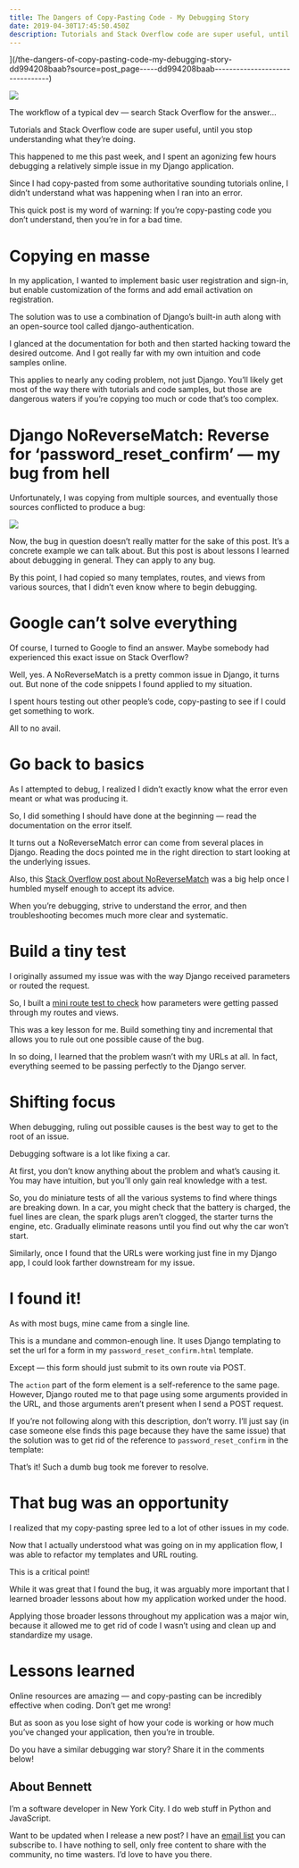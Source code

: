 ```yaml
---
title: The Dangers of Copy-Pasting Code - My Debugging Story
date: 2019-04-30T17:45:50.450Z
description: Tutorials and Stack Overflow code are super useful, until you stop understanding what they’re doing.
---
```




](/the-dangers-of-copy-pasting-code-my-debugging-story-dd994208baab?source=post_page-----dd994208baab--------------------------------)

![](https://miro.medium.com/max/600/4/1*wRubwigdh3X9LmWemQecCA.png)

The workflow of a typical dev — search Stack Overflow for the answer…

Tutorials and Stack Overflow code are super useful, until you stop understanding what they’re doing.

This happened to me this past week, and I spent an agonizing few hours debugging a relatively simple issue in my Django application.

Since I had copy-pasted from some authoritative sounding tutorials online, I didn’t understand what was happening when I ran into an error.

This quick post is my word of warning: If you’re copy-pasting code you don’t understand, then you’re in for a bad time.

# Copying en masse

In my application, I wanted to implement basic user registration and sign-in, but enable customization of the forms and add email activation on registration.

The solution was to use a combination of Django’s built-in auth along with an open-source tool called django-authentication.

I glanced at the documentation for both and then started hacking toward the desired outcome. And I got really far with my own intuition and code samples online.

This applies to nearly any coding problem, not just Django. You’ll likely get most of the way there with tutorials and code samples, but those are dangerous waters if you’re copying too much or code that’s too complex.

# Django NoReverseMatch: Reverse for ‘password\_reset\_confirm’ — my bug from hell

Unfortunately, I was copying from multiple sources, and eventually those sources conflicted to produce a bug:

![](https://miro.medium.com/max/600/4/1*W2v36OFMRJqzr8BoiQ3cjg.png)

Now, the bug in question doesn’t really matter for the sake of this post. It’s a concrete example we can talk about. But this post is about lessons I learned about debugging in general. They can apply to any bug.

By this point, I had copied so many templates, routes, and views from various sources, that I didn’t even know where to begin debugging.

# Google can’t solve everything

Of course, I turned to Google to find an answer. Maybe somebody had experienced this exact issue on Stack Overflow?

Well, yes. A NoReverseMatch is a pretty common issue in Django, it turns out. But none of the code snippets I found applied to my situation.

I spent hours testing out other people’s code, copy-pasting to see if I could get something to work.

All to no avail.

# Go back to basics

As I attempted to debug, I realized I didn’t exactly know what the error even meant or what was producing it.

So, I did something I should have done at the beginning — read the documentation on the error itself.

It turns out a NoReverseMatch error can come from several places in Django. Reading the docs pointed me in the right direction to start looking at the underlying issues.

Also, this [Stack Overflow post about NoReverseMatch](https://stackoverflow.com/a/38390178/10558777) was a big help once I humbled myself enough to accept its advice.

When you’re debugging, strive to understand the error, and then troubleshooting becomes much more clear and systematic.

# Build a tiny test

I originally assumed my issue was with the way Django received parameters or routed the request.

So, I built a [mini route test to check](https://medium.com/@BennettGarner/learning-python-start-small-29d15881f780) how parameters were getting passed through my routes and views.

This was a key lesson for me. Build something tiny and incremental that allows you to rule out one possible cause of the bug.

In so doing, I learned that the problem wasn’t with my URLs at all. In fact, everything seemed to be passing perfectly to the Django server.

# Shifting focus

When debugging, ruling out possible causes is the best way to get to the root of an issue.

Debugging software is a lot like fixing a car.

At first, you don’t know anything about the problem and what’s causing it. You may have intuition, but you’ll only gain real knowledge with a test.

So, you do miniature tests of all the various systems to find where things are breaking down. In a car, you might check that the battery is charged, the fuel lines are clean, the spark plugs aren’t clogged, the starter turns the engine, etc. Gradually eliminate reasons until you find out why the car won’t start.

Similarly, once I found that the URLs were working just fine in my Django app, I could look farther downstream for my issue.

# I found it!

As with most bugs, mine came from a single line.

<form method="post" action="{% url 'password\_reset\_confirm' %}">

This is a mundane and common-enough line. It uses Django templating to set the url for a form in my `password_reset_confirm.html` template.

Except — this form should just submit to its own route via POST.

The `action` part of the form element is a self-reference to the same page. However, Django routed me to that page using some arguments provided in the URL, and those arguments aren’t present when I send a POST request.

If you’re not following along with this description, don’t worry. I’ll just say (in case someone else finds this page because they have the same issue) that the solution was to get rid of the reference to `password_reset_confirm` in the template:

<form method="post">

That’s it! Such a dumb bug took me forever to resolve.

# That bug was an opportunity

I realized that my copy-pasting spree led to a lot of other issues in my code.

Now that I actually understood what was going on in my application flow, I was able to refactor my templates and URL routing.

This is a critical point!

While it was great that I found the bug, it was arguably more important that I learned broader lessons about how my application worked under the hood.

Applying those broader lessons throughout my application was a major win, because it allowed me to get rid of code I wasn’t using and clean up and standardize my usage.

# Lessons learned

Online resources are amazing — and copy-pasting can be incredibly effective when coding. Don’t get me wrong!

But as soon as you lose sight of how your code is working or how much you’ve changed your application, then you’re in trouble.

Do you have a similar debugging war story? Share it in the comments below!

## About Bennett

I’m a software developer in New York City. I do web stuff in Python and JavaScript.

Want to be updated when I release a new post? I have an [email list](http://eepurl.com/goJwcT) you can subscribe to. I have nothing to sell, only free content to share with the community, no time wasters. I’d love to have you there.